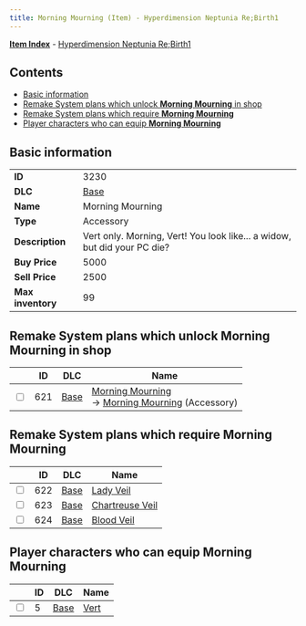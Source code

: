 ```yaml
---
title: Morning Mourning (Item) - Hyperdimension Neptunia Re;Birth1
---
```


[**Item Index**](/neptunia/rb1/item/index.html) - [Hyperdimension Neptunia Re;Birth1](/neptunia/rb1)

## Contents

- [Basic information](#basic-information)
- [Remake System plans which unlock **Morning Mourning** in shop](#remake-system-plans-which-unlock-morning-mourning-in-shop)
- [Remake System plans which require **Morning Mourning**](#remake-system-plans-which-require-morning-mourning)
- [Player characters who can equip **Morning Mourning**](#player-characters-who-can-equip-morning-mourning)

## Basic information

|   |   |
| -- | -- |
| **ID** | 3230 |
| **DLC** | [Base](/neptunia/rb1/dlc/1-base.html) |
| **Name** | Morning Mourning |
| **Type** | Accessory |
| **Description** | Vert only. Morning, Vert! You look like... a widow, but did your PC die? |
| **Buy Price** | 5000 |
| **Sell Price** | 2500 |
| **Max inventory** | 99 |


## Remake System plans which unlock **Morning Mourning** in shop

|    | ID | DLC | Name |
| -- | -- | --- | ---- |
| <input type="checkbox" id="rb1-remake-1-621" class="trackbox" /> | 621 | [Base](/neptunia/rb1/dlc/1-base.html) | [Morning Mourning](/neptunia/rb1/remake/1-621-morning-mourning.html)<br /> → [Morning Mourning](/neptunia/rb1/item/1-3230-morning-mourning.html) (Accessory) |


## Remake System plans which require **Morning Mourning**

|    | ID | DLC | Name |
| -- | -- | --- | ---- |
| <input type="checkbox" id="rb1-quest-1-622" class="trackbox" /> | 622 | [Base](/neptunia/rb1/dlc/1-base.html) | [Lady Veil](/neptunia/rb1/quest/1-622-lady-veil.html) |
| <input type="checkbox" id="rb1-quest-1-623" class="trackbox" /> | 623 | [Base](/neptunia/rb1/dlc/1-base.html) | [Chartreuse Veil](/neptunia/rb1/quest/1-623-chartreuse-veil.html) |
| <input type="checkbox" id="rb1-quest-1-624" class="trackbox" /> | 624 | [Base](/neptunia/rb1/dlc/1-base.html) | [Blood Veil](/neptunia/rb1/quest/1-624-blood-veil.html) |


## Player characters who can equip **Morning Mourning**

|    | ID | DLC | Name |
| -- | -- | --- | ---- |
| <input type="checkbox" id="rb1-player-1-5" class="trackbox" /> | 5 | [Base](/neptunia/rb1/dlc/1-base.html) | [Vert](/neptunia/rb1/player/1-5-vert.html) |
